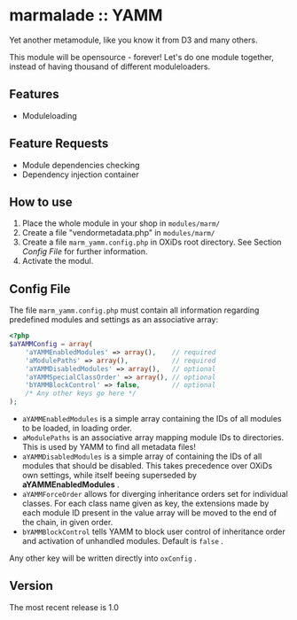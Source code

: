 marmalade :: YAMM
=================
Yet another metamodule, like you know it from D3 and many others.

This module will be opensource - forever!
Let's do one module together, instead of having thousand of different moduleloaders.

Features
--------
 * Moduleloading

Feature Requests
----------------
 * Module dependencies checking
 * Dependency injection container

How to use
----------
 1. Place the whole module in your shop in `modules/marm/`
 2. Create a file "vendormetadata.php" in `modules/marm/`
 3. Create a file `marm_yamm.config.php` in OXiDs root directory. See Section _Config File_ for further information.
 3. Activate the modul.

Config File
-----------
The file `marm_yamm.config.php` must contain all information regarding predefined modules and settings as an associative array:

```php
<?php
$aYAMMConfig = array(
	'aYAMMEnabledModules' => array(),    // required
	'aModulePaths' => array(),           // required
    'aYAMMDisabledModules' => array(),   // optional
    'aYAMMSpecialClassOrder' => array(), // optional
    'bYAMMBlockControl' => false,        // optional
    /* Any other keys go here */
);

```

 * `aYAMMEnabledModules` is a simple array containing the IDs of all modules to be loaded, in loading order.
 * `aModulePaths` is an associative array mapping module IDs to directories. This is used by YAMM to find all metadata files!
 * `aYAMMDisabledModules` is a simple array of containing the IDs of all modules that should be disabled. This takes precedence over OXiDs own settings, while itself beeing superseded by **aYAMMEnabledModules** .
 * `aYAMMForceOrder` allows for diverging inheritance orders set for individual classes. For each class name given as key, the extensions made by each module ID present in the value array will be moved to the end of the chain, in given order.
 * `bYAMMBlockControl` tells YAMM to block user control of inheritance order and activation of unhandled modules. Default is `false` .
 
 Any other key will be written directly into `oxConfig` .

Version
-------
The most recent release is 1.0